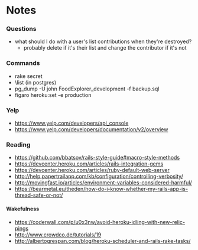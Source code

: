 # Notes

### Questions
* what should I do with a user's list contributions when they're destroyed?
  * probably delete if it's their list and change the contributor if it's not

### Commands
* rake secret
* \\list (in postgres)
* pg_dump -U john FoodExplorer_development -f backup.sql
* figaro heroku:set -e production

### Yelp
* https://www.yelp.com/developers/api_console
* https://www.yelp.com/developers/documentation/v2/overview

### Reading
* https://github.com/bbatsov/rails-style-guide#macro-style-methods
* https://devcenter.heroku.com/articles/rails-integration-gems
* https://devcenter.heroku.com/articles/ruby-default-web-server
* http://help.papertrailapp.com/kb/configuration/controlling-verbosity/
* http://movingfast.io/articles/environment-variables-considered-harmful/
* https://bearmetal.eu/theden/how-do-i-know-whether-my-rails-app-is-thread-safe-or-not/
#### Wakefulness
* https://coderwall.com/p/u0x3nw/avoid-heroku-idling-with-new-relic-pings
* http://www.crowdco.de/tutorials/19
* http://albertogrespan.com/blog/heroku-scheduler-and-rails-rake-tasks/
